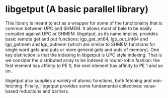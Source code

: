 # libgetput (A basic parallel library)

This library is meant to act as a wrapper for some of the
functionality that is common between UPC and SHMEM. It allows most of
bale to be easily compiled against UPC or SHMEM. libgetput, as its
name implies, provides basic remote get and put functions:
lgp_get_int64, lgp_put_int64 and lgp_getmem and lgp_putmem (which are
similar to SHMEM functions for single word gets and puts or more
general gets and puts of memory). One key distinction is that the
indexing in libgetput is UPC style indexing. That is we consider the
distributed array to be indexed in round-robin fashion: the first
element has affinity to PE 0, the next element has affinity to PE 1
and so on.

libgetput also supplies a variety of atomic functions, both fetching and non-fetching. Finally, libgetput provides some fundamental collectives: value-based reductions and barriers.